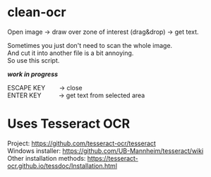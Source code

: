 # clean-ocr
Open image -> draw over zone of interest (drag&drop) -> get text.

Sometimes you just don't need to scan the whole image. </br>
And cut it into another file is a bit annoying. </br>
So use this script. </br>

***work in progress***

ESCAPE KEY &nbsp; &nbsp; &nbsp; &nbsp;-> close </br>
ENTER KEY &nbsp; &nbsp; &nbsp; &nbsp; &nbsp;-> get text from selected area </br>

# Uses Tesseract OCR 
Project: https://github.com/tesseract-ocr/tesseract </br>
Windows installer: https://github.com/UB-Mannheim/tesseract/wiki </br>
Other installation methods: https://tesseract-ocr.github.io/tessdoc/Installation.html </br>

